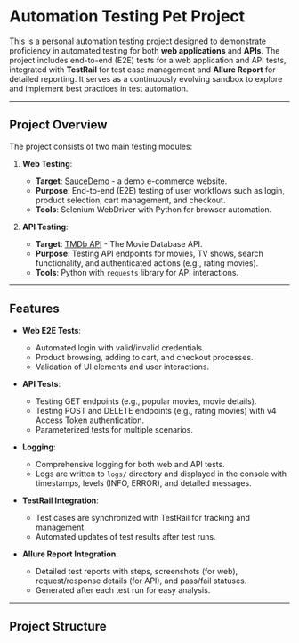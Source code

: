 # Automation Testing Pet Project

This is a personal automation testing project designed to demonstrate proficiency in automated testing for both **web applications** and **APIs**. The project includes end-to-end (E2E) tests for a web application and API tests, integrated with **TestRail** for test case management and **Allure Report** for detailed reporting. It serves as a continuously evolving sandbox to explore and implement best practices in test automation.

---

## Project Overview

The project consists of two main testing modules:
1. **Web Testing**:
   - **Target**: [SauceDemo](https://www.saucedemo.com/) - a demo e-commerce website.
   - **Purpose**: End-to-end (E2E) testing of user workflows such as login, product selection, cart management, and checkout.
   - **Tools**: Selenium WebDriver with Python for browser automation.

2. **API Testing**:
   - **Target**: [TMDb API](https://www.themoviedb.org/) - The Movie Database API.
   - **Purpose**: Testing API endpoints for movies, TV shows, search functionality, and authenticated actions (e.g., rating movies).
   - **Tools**: Python with `requests` library for API interactions.

---

## Features

- **Web E2E Tests**:
  - Automated login with valid/invalid credentials.
  - Product browsing, adding to cart, and checkout processes.
  - Validation of UI elements and user interactions.

- **API Tests**:
  - Testing GET endpoints (e.g., popular movies, movie details).
  - Testing POST and DELETE endpoints (e.g., rating movies) with v4 Access Token authentication.
  - Parameterized tests for multiple scenarios.

- **Logging**:
  - Comprehensive logging for both web and API tests.
  - Logs are written to `logs/` directory and displayed in the console with timestamps, levels (INFO, ERROR), and detailed messages.

- **TestRail Integration**:
  - Test cases are synchronized with TestRail for tracking and management.
  - Automated updates of test results after test runs.

- **Allure Report Integration**:
  - Detailed test reports with steps, screenshots (for web), request/response details (for API), and pass/fail statuses.
  - Generated after each test run for easy analysis.

---

## Project Structure
